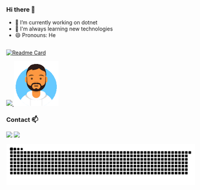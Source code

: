 ### Hi there 👋

- 🔭 I’m currently working on dotnet
- 🌱 I'm always learning new technologies
- 😄 Pronouns: He
##

[![Readme Card](https://github-readme-stats.vercel.app/api/pin/?username=eduardosilva218&repo=PrancingPonySharp&theme=tokyonight)](https://github.com/eduardosilva218/PrancingPonySharp)

<a href="https://www.nuget.org/packages?q=PrancingPonySharp"> <img src="https://img.shields.io/badge/NuGet-004880?style=for-the-badge&logo=nuget&logoColor=white" /> </a> 
![avatar](/gif/avatar.gif)

### Contact 📫

<a href="https://www.linkedin.com/in/eduardosilva218/"><img src="https://img.shields.io/badge/LinkedIn-0077B5?style=for-the-badge&logo=linkedin&logoColor=white" /></a>
<a href="mailto:eduardo.silva218@outlook.com"><img src="https://img.shields.io/badge/Microsoft_Outlook-0078D4?style=for-the-badge&logo=microsoft-outlook&logoColor=white" /></a>

![Snake animation](https://github.com/eduardosilva218/eduardosilva218/blob/output/github-contribution-grid-snake.svg)
